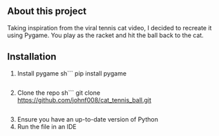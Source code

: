 ## About this project
Taking inspiration from the viral tennis cat video, I decided to recreate it using Pygame. You play as the racket and hit the ball back to the cat. 

## Installation

1. Install pygame
   sh```
   pip install pygame
   ```
2. Clone the repo
   sh```
   git clone https://github.com/johnf008/cat_tennis_ball.git
   ```
3. Ensure you have an up-to-date version of Python
4. Run the file in an IDE
